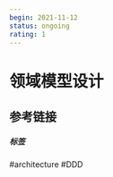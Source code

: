 ```yaml
---
begin: 2021-11-12
status: ongoing
rating: 1
---
```


# 领域模型设计


## 参考链接


##### 标签
#architecture #DDD 